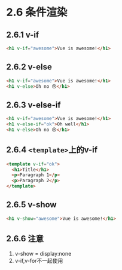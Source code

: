 # 2.6 条件渲染

## 2.6.1 v-if

```html
<h1 v-if="awesome">Vue is awesome!</h1>
```

## 2.6.2 v-else

```html
<h1 v-if="awesome">Vue is awesome!</h1>
<h1 v-else>Oh no 😢</h1>
```

## 2.6.3 v-else-if

```html
<h1 v-if="awesome">Vue is awesome!</h1>
<h1 v-else-if="ok">Oh well</h1>
<h1 v-else>Oh no 😢</h1>
```

## 2.6.4 `<template>`上的v-if

```html
<template v-if="ok">
  <h1>Title</h1>
  <p>Paragraph 1</p>
  <p>Paragraph 2</p>
</template>
```

## 2.6.5 v-show

```html
<h1 v-show="awesome">Vue is awesome!</h1>
```

## 2.6.6 注意

1. v-show = display:none
2. v-if,v-for不一起使用

